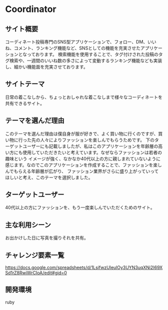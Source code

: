 # Coordinator

## サイト概要
コーディネート投稿専門のSNS型アプリケーションで、フォロー、DM、いいね、コメント、ランキング機能など、SNSとしての機能を充実させたアプリケーションとなっております。
検索機能を使用することで、タグ付けされた投稿のタグ検索や、一週間のいいね数の多さによって変動するランキング機能なども実装し、細かい機能面を充実させております。

## サイトテーマ
日常の着こなしから、ちょっとおしゃれな着こなしまで様々なコーディネートを共有できるサイト。

## テーマを選んだ理由
このテーマを選んだ理由は僕自身が服が好きで、よく買い物に行くのですが、買い物に行った先の人々によりファッションを楽しんでもらうためです。
下のターゲットユーザーにも記載しましたが、私はこのアプリケーションを年齢層の高い方にも使用していただきたいと考えています。なぜならファッションは若者の趣味という
イメージが強く、なかなか40代以上の方に親しまれていないように感じます。なのでこのアプリケーションを作成することで、ファッションを楽しんでもらえる年齢層が広がり、
ファッション業界がさらに盛り上がっていってほしいと考え、このテーマを選択しました。

## ターゲットユーザー
40代以上の方にファッションを、もう一度楽しんでいただくためのサイト。

## 主な利用シーン
お出かけした日に写真を撮りそれを共有。

## チャレンジ要素一覧
https://docs.google.com/spreadsheets/d/1LsifwzUleulOy3UYN3uqXNi2I69XSd1rZ8RwiWrCIoA/edit#gid=0

## 開発環境
ruby
